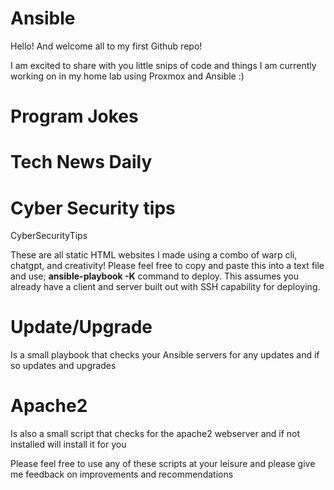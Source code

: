 # Ansible 

Hello! And welcome all to my first Github repo! 

I am excited to share with you little snips of code and things I am currently working on in my home lab using Proxmox and Ansible :)



# Program Jokes
# Tech News Daily
# Cyber Security tips
CyberSecurityTips

These are all static HTML websites I made using a combo of warp cli, chatgpt, and creativity! Please feel free to copy and paste this into a text file and use; **ansible-playbook <filename> -K** command to deploy. This assumes you already have a client and server built out with SSH capability for deploying.

# Update/Upgrade

Is a small playbook that checks your Ansible servers for any updates and if so updates and upgrades 

# Apache2

Is also a small script that checks for the apache2 webserver and if not installed will install it for you



Please feel free to use any of these scripts at your leisure and please give me feedback on improvements and recommendations 
